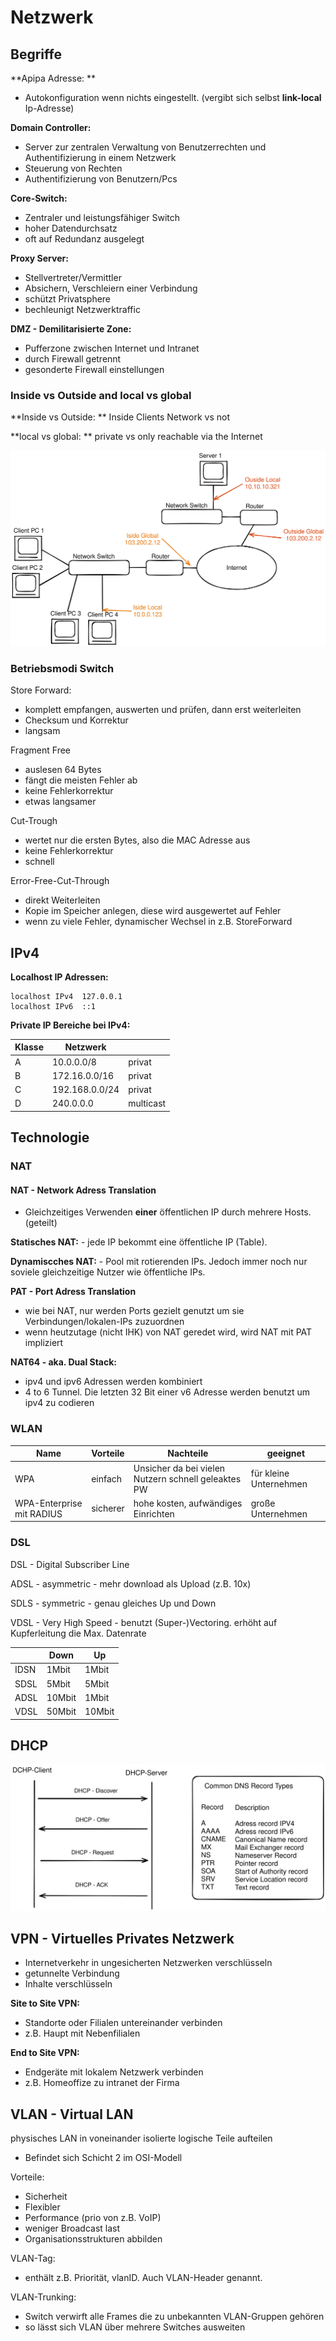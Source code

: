 # Netzwerk

## Begriffe

**Apipa Adresse: **
- Autokonfiguration wenn nichts eingestellt. (vergibt sich selbst **link-local** Ip-Adresse)

**Domain Controller:**
- Server zur zentralen Verwaltung von Benutzerrechten und Authentifizierung in einem Netzwerk
- Steuerung von Rechten
- Authentifizierung von Benutzern/Pcs

**Core-Switch:**
- Zentraler und leistungsfähiger Switch
- hoher Datendurchsatz
- oft auf Redundanz ausgelegt

**Proxy Server:**
- Stellvertreter/Vermittler
- Absichern, Verschleiern einer Verbindung
- schützt Privatsphere
- bechleunigt Netzwerktraffic

**DMZ - Demilitarisierte Zone:**
- Pufferzone zwischen Internet und Intranet
- durch Firewall getrennt
- gesonderte Firewall einstellungen 

### Inside vs Outside and local vs global

**Inside vs Outside: ** Inside Clients Network vs not

**local vs global: ** private vs only reachable via the Internet

![global vs local](./img/localglobalinsideout.svg)

### Betriebsmodi Switch
Store Forward:
- komplett empfangen, auswerten und prüfen, dann erst weiterleiten
- Checksum und Korrektur
- langsam

Fragment Free
- auslesen 64 Bytes
- fängt die meisten Fehler ab
- keine Fehlerkorrektur
- etwas langsamer

Cut-Trough
- wertet nur die ersten Bytes, also die MAC Adresse aus
- keine Fehlerkorrektur
- schnell

Error-Free-Cut-Through
- direkt Weiterleiten
- Kopie im Speicher anlegen, diese wird ausgewertet auf Fehler
- wenn zu viele Fehler, dynamischer Wechsel in z.B. StoreForward


## IPv4
**Localhost IP Adressen:**
```
localhost IPv4  127.0.0.1
localhost IPv6  ::1
```

**Private IP Bereiche bei IPv4:**

|Klasse|Netzwerk||
|---|---|---|
|A|10.0.0.0/8|privat|
|B|172.16.0.0/16|privat|
|C|192.168.0.0/24|privat|
|D|240.0.0.0|multicast|

## Technologie

### NAT
#### NAT - Network Adress Translation
- Gleichzeitiges Verwenden **einer** öffentlichen IP durch mehrere Hosts. (geteilt)

**Statisches NAT:** - jede IP bekommt eine öffentliche IP (Table).

**Dynamiscches NAT:** - Pool mit rotierenden IPs. Jedoch immer noch nur soviele gleichzeitige Nutzer wie öffentliche IPs.


**PAT  - Port Adress Translation**
- wie bei NAT, nur werden Ports gezielt genutzt um sie Verbindungen/lokalen-IPs zuzuordnen
- wenn heutzutage (nicht IHK) von NAT geredet wird, wird NAT mit PAT impliziert

**NAT64 - aka. Dual Stack:**
- ipv4 und ipv6 Adressen werden kombiniert
- 4 to 6 Tunnel. Die letzten 32 Bit einer v6 Adresse werden benutzt um ipv4 zu codieren

### WLAN
|Name|Vorteile|Nachteile|geeignet|
|---|---|---|---|
|WPA|einfach|Unsicher da bei vielen Nutzern schnell geleaktes PW| für kleine Unternehmen|
|WPA-Enterprise mit RADIUS|sicherer|hohe kosten, aufwändiges Einrichten|große Unternehmen|

### DSL
DSL - Digital Subscriber Line

ADSL - asymmetric - mehr download als Upload (z.B. 10x)

SDLS - symmetric - genau gleiches Up und Down

VDSL - Very High Speed - benutzt (Super-)Vectoring. erhöht auf Kupferleitung die Max. Datenrate

||Down|Up|
|---|---|---|
|IDSN|1Mbit|1Mbit|
|SDSL|5Mbit|5Mbit|
|ADSL|10Mbit|1Mbit|
|VDSL|50Mbit|10Mbit|

## DHCP
![Dhcp](./img/dhcp.svg)

## VPN - Virtuelles Privates Netzwerk
- Internetverkehr in ungesicherten Netzwerken verschlüsseln
- getunnelte Verbindung
- Inhalte verschlüsseln

**Site to Site VPN:**
- Standorte oder Filialen untereinander verbinden
- z.B. Haupt mit Nebenfilialen

**End to Site VPN:**
- Endgeräte mit lokalem Netzwerk verbinden
- z.B. Homeoffize zu intranet der Firma


## VLAN - Virtual LAN
physisches LAN in voneinander isolierte logische Teile aufteilen
- Befindet sich Schicht 2 im OSI-Modell

Vorteile:
- Sicherheit
- Flexibler
- Performance (prio von z.B. VoIP)
- weniger Broadcast last
- Organisationsstrukturen abbilden

VLAN-Tag:
- enthält z.B. Priorität, vlanID. Auch VLAN-Header genannt.

VLAN-Trunking:
- Switch verwirft alle Frames die zu unbekannten VLAN-Gruppen gehören
- so lässt sich VLAN über mehrere Switches ausweiten

